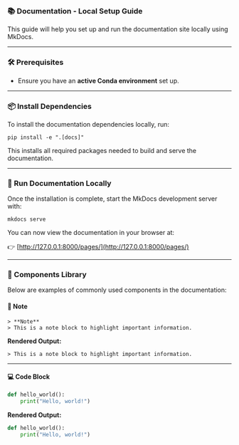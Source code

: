 
### 📚 Documentation - Local Setup Guide

This guide will help you set up and run the documentation site locally using MkDocs.

---

### 🛠️ Prerequisites

- Ensure you have an **active Conda environment** set up.

---

### 📦 Install Dependencies

To install the documentation dependencies locally, run:

```
pip install -e ".[docs]"
```

This installs all required packages needed to build and serve the documentation.

---

### 🚀 Run Documentation Locally

Once the installation is complete, start the MkDocs development server with:

```
mkdocs serve
```

You can now view the documentation in your browser at:

👉 [http://127.0.0.1:8000/pages/](http://127.0.0.1:8000/pages/)

---

### 🧩 Components Library

Below are examples of commonly used components in the documentation:

#### 🔔 Note

```
> **Note**  
> This is a note block to highlight important information.
```

**Rendered Output:**

```
> This is a note block to highlight important information.
```

---

#### 💻 Code Block

```python
def hello_world():
    print("Hello, world!")
```

**Rendered Output:**

```python
def hello_world():
    print("Hello, world!")
```